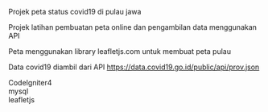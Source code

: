 Projek peta status covid19 di pulau jawa

Projek latihan pembuatan peta online dan pengambilan data menggunakan API

Peta menggunakan library leafletjs.com untuk membuat peta pulau

Data covid19 diambil dari API https://data.covid19.go.id/public/api/prov.json

CodeIgniter4 <br />
mysql <br />
leafletjs
